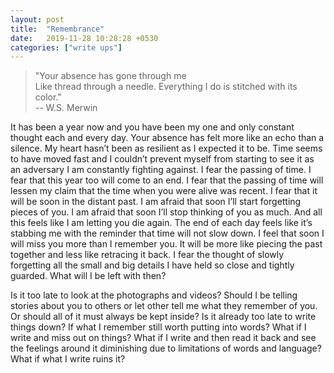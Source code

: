 ```yaml
---
layout: post
title:  "Remembrance"
date:   2019-11-28 10:28:28 +0530
categories: ["write ups"]
---
```

> "Your absence has gone through me  
> Like thread through a needle.
> Everything I do is stitched with its color."  
> -- W.S. Merwin

It has been a year now and you have been my one and only constant thought each and every day. Your absence has felt more like an echo than a silence. My heart hasn’t been as resilient as I expected it to be. Time seems to have moved fast and I couldn’t prevent myself from starting to see it as an adversary I am constantly fighting against. I fear the passing of time. I fear that this year too will come to an end. I fear that the passing of time will lessen my claim that the time when you were alive was recent. I fear that it will be soon in the distant past. I am afraid that soon I’ll start forgetting pieces of you. I am afraid that soon I’ll stop thinking of you as much. And all this feels like I am letting you die again. The end of each day feels like it’s stabbing me with the reminder that time will not slow down. I feel that soon I will miss you more than I remember you. It will be more like piecing the past together and less like retracing it back. I fear the thought of slowly forgetting all the small and big details I have held so close and tightly guarded. What will I be left with then?

Is it too late to look at the photographs and videos? Should I be telling stories about you to others or let other tell me what they remember of you. Or should all of it must always be kept inside?  Is it already too late to write things down? If what I remember still worth putting into words? What if I write and miss out on things? What if I write and then read it back and see the feelings around it diminishing due to limitations of words and language? What if what I write ruins it?


